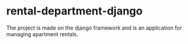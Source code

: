 # rental-department-django
 
The project is made on the django framework and is an application for managing apartment rentals. 